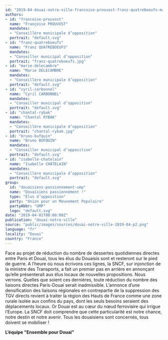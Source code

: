 ```yaml
---
id: "2019-04-douai-notre-ville-francoise-prouvost-franz-quatreboeufs-marie-delecambre-cyril-carbonnel-chantal-rybak-bruno-bufquin-isabelle-chatelain"
authors:
- id: "francoise-prouvost"
  name: "Françoise PROUVOST"
  mandates: 
  - "Conseillère municipale d’opposition"
  portrait: "default.svg"
- id: "franz-quatreboeufs"
  name: "Franz QUATREBOEUFS"
  mandates: 
  - "Conseiller municipal d’opposition"
  portrait: "franz-quatreboeufs.jpg"
- id: "marie-delecambre"
  name: "Marie DELECAMBRE"
  mandates: 
  - "Conseillère municipale d’opposition"
  portrait: "default.svg"
- id: "cyril-carbonnel"
  name: "Cyril CARBONNEL"
  mandates: 
  - "Conseiller municipal d’opposition"
  portrait: "default.svg"
- id: "chantal-rybak"
  name: "Chantal RYBAK"
  mandates: 
  - "Conseillère municipale d’opposition"
  portrait: "chantal-rybak.jpg"
- id: "bruno-bufquin"
  name: "Bruno BUFQUIN"
  mandates: 
  - "Conseiller municipal d’opposition"
  portrait: "default.svg"
- id: "isabelle-chatelain"
  name: "Isabelle CHÂTELAIN"
  mandates: 
  - "Conseillère municipale d’opposition"
  portrait: "default.svg"
group:
  id: "douaisiens-passionnement-ump"
  name: "Douaisiens passionnément !"
  type: "Élus d’opposition"
  party: "Union pour un Mouvement Populaire"
  partyAbbr: "UMP"
  logo: "default.svg"
date: "2019-04-01T00:00:00Z"
publication: "douai-notre-ville"
source: "public/images/sources/douai-notre-ville-2019-04-p2.png"
language: "fr"
locality: "Douai"
country: "France"
---
```


Face au projet de réduction du nombre de dessertes quotidiennes directes entre Paris et Douai, tous les élus du Douaisis sont et resteront sur le pied de guerre. A l’heure où nous écrivons ces lignes, la SNCF, sur injonction de la ministre des Transports, a fait un premier pas en arrière en annonçant qu’elle présenterait aux élus locaux de nouvelles propositions. Nous verrons. Quelles que soient ces dernières, toute réduction du nombre des liaisons directes Paris-Douai serait inadmissible. L’annonce d’une densification des liaisons régionales en contrepartie de la suppression des TGV directs revient à traiter la région des Hauts de France comme une zone rurale isolée aux confins du pays, dont les seuls besoins seraient des déplacements locaux. Or Douai est au cœur du nœud ferroviaire qui irrigue l’Europe. La SNCF doit comprendre que cette particularité  est notre chance, notre destin et notre avenir. Tous les douaisiens sont concernés, tous doivent se mobiliser !

**L’équipe "Ensemble pour Douai"**
